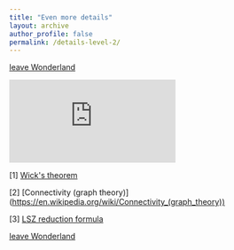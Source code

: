 ```yaml
---
title: "Even more details"
layout: archive
author_profile: false
permalink: /details-level-2/
---
```

[leave Wonderland](https://arkm97.github.io/covered-calls/volatility-model/)

![more_details.pdf](https://arkm97.github.io/covered-calls/files/four_pt_amplitude.pdf)

[1] [Wick's theorem](https://en.wikipedia.org/wiki/Wick%27s_theorem)

[2] [Connectivity \(graph theory\)] (https://en.wikipedia.org/wiki/Connectivity_(graph_theory))

[3] [LSZ reduction formula](https://en.wikipedia.org/wiki/LSZ_reduction_formula#The_reduction_formula_for_scalars)  
 
[leave Wonderland](https://arkm97.github.io/covered-calls/volatility-model/)

